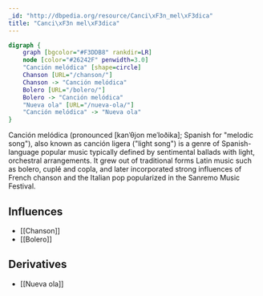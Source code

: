 ```yaml
---
_id: "http://dbpedia.org/resource/Canci\xF3n_mel\xF3dica"
title: "Canci\xF3n mel\xF3dica"
---
```


```dot
digraph {
	graph [bgcolor="#F3DDB8" rankdir=LR]
	node [color="#26242F" penwidth=3.0]
	"Canción melódica" [shape=circle]
	Chanson [URL="/chanson/"]
	Chanson -> "Canción melódica"
	Bolero [URL="/bolero/"]
	Bolero -> "Canción melódica"
	"Nueva ola" [URL="/nueva-ola/"]
	"Canción melódica" -> "Nueva ola"
}
```

Canción melódica (pronounced [kanˈθjon meˈloðika]; Spanish for "melodic song"), also known as canción ligera ("light song") is a genre of Spanish-language popular music typically defined by sentimental ballads with light, orchestral arrangements. It grew out of traditional forms Latin music such as bolero, cuplé and copla, and later incorporated strong influences of French chanson and the Italian pop popularized in the Sanremo Music Festival.

## Influences

- [[Chanson]]
- [[Bolero]]

## Derivatives

- [[Nueva ola]]
